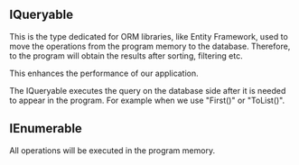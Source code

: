 ﻿## IQueryable

This is the type dedicated for ORM libraries, like Entity Framework, used to move the operations from the program memory to the database.
Therefore, to the program will obtain the results after sorting, filtering etc.

This enhances the performance of our application.

The IQueryable executes the query on the database side after it is needed to appear in the program. For example when we use "First()" or "ToList()".

## IEnumerable

All operations will be executed in the program memory.